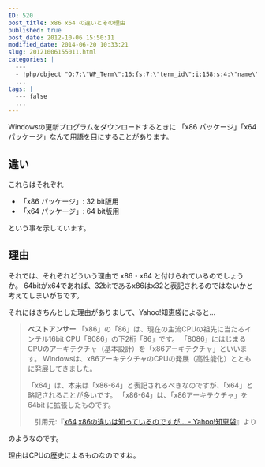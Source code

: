 ```yaml
---
ID: 520
post_title: x86 x64 の違いとその理由
published: true
post_date: 2012-10-06 15:50:11
modified_date: 2014-06-20 10:33:21
slug: 20121006155011.html
categories: |
  ---
  - !php/object "O:7:\"WP_Term\":16:{s:7:\"term_id\";i:158;s:4:\"name\";s:6:\"\u8ABF\u67FB\";s:4:\"slug\";s:8:\"research\";s:10:\"term_group\";i:0;s:16:\"term_taxonomy_id\";i:167;s:8:\"taxonomy\";s:8:\"category\";s:11:\"description\";s:0:\"\";s:6:\"parent\";i:0;s:5:\"count\";i:16;s:6:\"filter\";s:3:\"raw\";s:6:\"cat_ID\";i:158;s:14:\"category_count\";i:16;s:20:\"category_description\";s:0:\"\";s:8:\"cat_name\";s:6:\"\u8ABF\u67FB\";s:17:\"category_nicename\";s:8:\"research\";s:15:\"category_parent\";i:0;}"
  ...
tags: |
  --- false
  ...
---
```

Windowsの更新プログラムをダウンロードするときに
「x86 パッケージ」「x64 パッケージ」なんて用語を目にすることがあります。
<!--more-->
<h2>違い</h2>
これらはそれぞれ
<ul>
	<li>「x86 パッケージ」: 32 bit版用</li>
	<li>「x64 パッケージ」: 64 bit版用</li>
</ul>
という事を示しています。

<h2>理由</h2>
それでは、それぞれどういう理由で x86・x64 と付けられているのでしょうか。
64bitがx64であれば、32bitであるx86はx32と表記されるのではないかと考えてしまいがちです。

それにはきちんとした理由がありまして、Yahoo!知恵袋によると…
<BLOCKQUOTE><b>ベストアンサー</b>
「x86」の「86」は、現在の主流CPUの祖先に当たるインテル16bit CPU「8086」の下2桁「86」です。
「8086」にはじまるCPUのアーキテクチャ（基本設計）を「x86アーキテクチャ」といいます。
Windowsは、x86アーキテクチャのCPUの発展（高性能化）とともに発展してきました。

「x64」は、本来は「x86-64」と表記されるべきなのですが、「x64」と略記されることが多いです。
「x86-64」は、「x86アーキテクチャ」を64bit に拡張したものです。
<div align="right">引用元:『<a href="http://goo.gl/zd2u0p" target="_blank">x64,x86の違いは知っているのですが... - Yahoo!知恵袋</a>』より</div></BLOCKQUOTE>
のようなのです。

理由はCPUの歴史によるものなのですね。